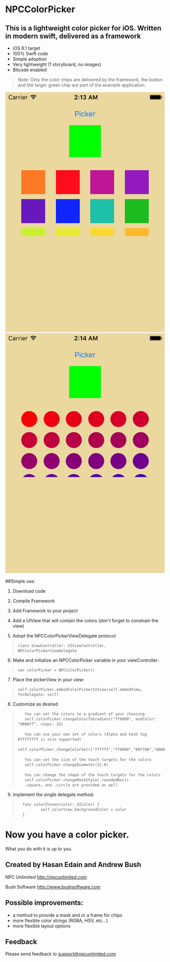 # NPCColorPicker
## This is a lightweight color picker for iOS. Written in modern swift, delivered as a framework

* iOS 9.1 target
* 100% Swift code
* Simple adoption
* Very lightweight (1 storyboard, no images)
* Bitcode enabled

>Note: Only the color chips are delivered by the framework, the button and the larger green chip are part of the example application.

![Default Configuration](https://github.com/HasanEdain/NPCColorPicker/blob/master/ReadmeScreenShots/DefaultConfig.png?raw=true)
![Custom Configuration](https://github.com/HasanEdain/NPCColorPicker/blob/master/ReadmeScreenShots/CustomConfig.png?raw=true)

##Simple use:
1. Download code

2. Compile Framework

3. Add Framework to your project

4. Add a UIView that will contain the colors (don't forget to constrain the view)

5. Adopt the NPCColorPickerViewDelegate protocol
>     class ViewController: UIViewController, NPCColorPickerViewDelegate
6. Make and initialize an NPCColorPicker variable in your viewController: 
>     var colorPicker = NPCColorPicker()

7. Place the pickerView in your view: 
>     self.colorPicker.embedColorPickerInView(self.embedView, forDelegate: self)

8. Customize as desired
>        You can set the colors to a gradient of your choosing
>        self.colorPicker.changeColorToGradient("ff0000", endColor: "0000ff", steps: 32)
>
>        You can use your own set of colors (Alpha and hash tag #ffffffff is also supported)
>        self.colorPicker.changeColorSet(["ffffff","ff0000","00ff00","0000ff","000000"])
>
>        You can set the size of the touch targets for the colors
>        self.colorPicker.changeDiameter(32.0)
>
>        You can change the shape of the touch targets for the colors
>        self.colorPicker.changeMaskStyle(.roundedRect)
>        .square, and .circle are provided as well

9. Implement the single delegate method:
>	    func colorChosen(color: UIColor) {
>               self.colorView.backgroundColor = color
>       }
    
# Now you have a color picker.
What you do with it is up to you.

## Created by Hasan Edain and Andrew Bush
NPC Unlimited <http://npcunlimited.com>

Bush Software <http://www.bushsoftware.com>

## Possible improvements:
* a method to provide a mask and or a frame for chips
* more flexible color strings (RGBA, HSV, etc...)
* more flexible layout options

## Feedback
Please send feedback to <support@npcunlimited.com>